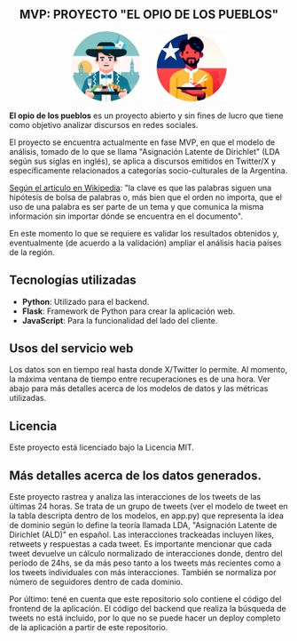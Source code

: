 <div align="center" width="100%">

## MVP: PROYECTO "EL OPIO DE LOS PUEBLOS"

<img src="static/public/Argentina.png" width="25%" alt="Argentina"> &nbsp; &nbsp; &nbsp; <img src="static/public/Chile.png" width="25%" alt="Chile">

</div>

**El opio de los pueblos** es un proyecto abierto y sin fines de lucro que tiene como objetivo analizar discursos en redes sociales. 

El proyecto se encuentra actualmente en fase MVP, en que el modelo de análisis, tomado de lo que se llama "Asignación Latente de Dirichlet" (LDA según sus siglas en inglés), se aplica a discursos emitidos en Twitter/X y específicamente relacionados a categorías socio-culturales de la Argentina. 

[Según el artículo en Wikipedia](https://es.wikipedia.org/wiki/Latent_Dirichlet_Allocation): "la clave es que las palabras siguen una hipótesis de bolsa de palabras o, más bien que el orden no importa, que el uso de una palabra es ser parte de un tema y que comunica la misma información sin importar dónde se encuentra en el documento". 

En este momento lo que se requiere es validar los resultados obtenidos y, eventualmente (de acuerdo a la validación) ampliar el análisis hacia países de la región. 

## Tecnologías utilizadas

- **Python**: Utilizado para el backend.
- **Flask**: Framework de Python para crear la aplicación web.
- **JavaScript**: Para la funcionalidad del lado del cliente.

## Usos del servicio web

Los datos son en tiempo real hasta donde X/Twitter lo permite. Al momento, la máxima ventana de tiempo entre recuperaciones es de una hora. Ver abajo para más detalles acerca de los modelos de datos y las métricas utilizadas. 

## Licencia

Este proyecto está licenciado bajo la Licencia MIT.

## Más detalles acerca de los datos generados.

Este proyecto rastrea y analiza las interacciones de los tweets de las últimas 24 horas. Se trata de un grupo de tweets (ver el modelo de tweet en la tabla descripta dentro de los modelos, en app.py) que representa la idea de dominio según lo define la teoría llamada LDA, "Asignación Latente de Dirichlet (ALD)" en español. Las interacciones trackeadas incluyen likes, retweets y respuestas a cada tweet. Es importante mencionar que cada tweet devuelve un cálculo normalizado de interacciones donde, dentro del período de 24hs, se da más peso tanto a los tweets más recientes como a los tweets individuales con más interacciones. También se normaliza por número de seguidores dentro de cada dominio. 

Por último: tené en cuenta que este repositorio solo contiene el código del frontend de la aplicación. El código del backend que realiza la búsqueda de tweets no está incluido, por lo que no se puede hacer un deploy completo de la aplicación a partir de este repositorio. 
